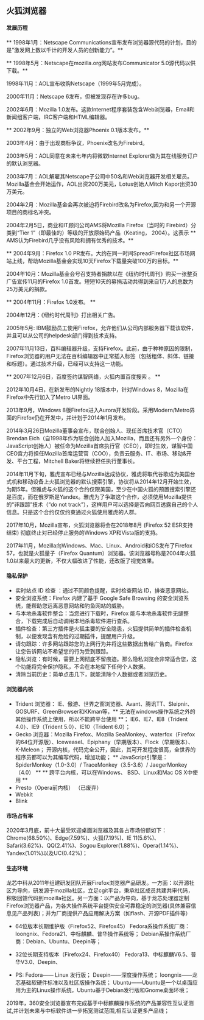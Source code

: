 ## 火狐浏览器

#### 发展历程

** 1998年1月：Netscape Communications宣布发布浏览器源代码的计划，目的是”激发网上数以千计的开发人员的创新能力”。**

** 1998年5月：Netscape在mozilla.org网站发布Communicator 5.0源代码以供下载。**

1998年11月：AOL宣布收购Netscape（1999年5月完成）。

2000年11月：Netscape 6发布，但被发现存在许多bug。 

2002年6月：Mozilla 1.0发布。这款Internet程序套装包含Web浏览器，Email和新闻组客户端，IRC客户端和HTML编辑器。

** 2002年9月：独立的Web浏览器Phoenix 0.1版本发布。**

2003年4月：由于出现商标争议，Phoenix改名为Firebird。

2003年5月：AOL同意在未来七年内将微软Internet Explorer做为其在线服务订户的默认浏览器。

2003年7月：AOL解雇其Netscape子公司中50名和Web浏览器开发相关雇员。Mozilla基金会开始运作，AOL出资200万美元，Lotus创始人Mitch Kapor出资30万美元。

2004年2月：Mozilla基金会再次被迫将Firebird改名为Firefox,因为和另一个开源项目的商标名冲突。

2004年2月5日，商业和IT顾问公司AMS将Mozilla Firefox（当时的 Firebird）分类到“Tier 1”（即最佳的）等级的开放原始码产品（Keating， 2004）。这表示 ** AMS认为Firebird几乎没有风险和拥有优秀的技术。**

** 2004年9月：Firefox 1.0 PR发布。大约在同一时间SpreadFirefox社区市场网站上线，帮助Mozilla基金会实现10天Firefox下载量突破100万的目标。**

2004年10月：Mozilla基金会号召支持者捐款以在《纽约时代周刊》购买一张整页广告宣传11月的Firefox 1.0首发。短短10天的募捐活动共得到来自1万人的总数为25万美元的捐款。

** 2004年11月：Firefox 1.0发布。 **

2004年12月：《纽约时代周刊》打出相关广告。 

2005年5月: IBM鼓励员工使用Firefox，允许他们从公司内部服务器下载该软件，并且可以从公司的helpdesk部门得到技术支持。

2007年11月13日，百科编辑器升级，支持Firefox。此前，由于种种原因的限制，Firefox浏览器的用户无法在百科编辑器中正常插入标签（包括粗体、斜体、链接和标题）。通过技术升级，已经可以支持这一功能。

** 2007年12月6日，百度签约谋智网络，火狐内置百度搜索 。 **

2012年10月4日，在新发布的Nightly 18版本中，针对Windows 8，Mozilla在Firefox中先行加入了Metro UI界面。

2013年9月，Windows 8版Firefox进入Aurora开发阶段。采用Modern/Metro界面的Firefox仍在开发中，并计划于2014年1月发布。

2014年3月26日Mozilla董事会宣布，联合创始人、现任首席技术官（CTO）Brendan Eich（自1998年作为联合创始人加入Mozilla，而且还有另外一个身份：JavaScript创始人）被任命为Mozilla首席执行官（CEO），即时生效，谋智中国CEO宫力将担任Mozilla首席运营官（COO），负责云服务、IT、市场、移动&开发、平台工程，Mitchell Baker将继续担任执行董事长。

2014年11月下旬，雅虎宣布已经与Mozilla达成协议，雅虎将取代谷歌成为美国台式机和移动设备上火狐浏览器的默认搜索引擎，协议将从2014年12月开始生效，为期5年。但雅虎与火狐的这个合约仅限美国，至少在中国火狐的预置搜索引擎还是百度，而在俄罗斯是Yandex。雅虎为了争取这个合作，必须使用Mozilla提供的“非跟踪”技术（“do not track”），这样用户可以选择是否向网页透露自己的个人信息。只是这个合约仅仅约束通过火狐使用雅虎的人群。

2017年10月，Mozilla宣布，火狐浏览器将会在2018年8月 (Firefox 52 ESR支持结束) 彻底终止对已经停止服务的Windows XP和Vista版的支持。

2017年11月，Mozilla向Windows、Mac、Linux、Android和iOS发布了Firefox 57，也就是火狐量子（Firefox Quantum）浏览器。该浏览器号称是2004年火狐1.0以来最大的更新，不仅大幅改进了性能，还改版了视觉效果。


#### 隐私保护

- 实时站点 ID 检查 ：通过不同颜色提醒，实时检查网站 ID，排查恶意网站。
- 安全浏览系统：Firefox 内建了基于 Google Safe Browsing 的安全浏览系统，能帮助您远离恶意网站和钓鱼网站的威胁。
- 与本地杀毒软件整合：当您进行下载时，Firefox 能与本地杀毒软件无缝整合，下载完成后自动调用本地杀毒软件进行查杀。
- 插件检查：第三方插件是火狐主要的安全隐患，火狐提供简单的插件检查机制，以便发现含有危险的过期插件，提醒用户升级。
- 请勿跟踪：许多网站跟踪您的上网行为并将这些数据出售给广告商。Firefox 让您告诉网站不希望您的行为受到跟踪。
- 隐私浏览：有时候，需要上网彻底不留痕迹。那么隐私浏览会非常适合您，这个功能将完全保护隐私，不会在本地留下任何个人数据。
- 清除当前历史：简单点击几下，就能清除个人数据或者浏览历史。

#### 浏览器内核

- Trident
	浏览器： IE、傲游、世界之窗浏览器、Avant、腾讯TT、Sleipnir、GOSURF、GreenBrowser和KKman等，** 无法在windows操作系统之外的其他操作系统上使用，所以不能跨平台使用 **；
	IE6、IE7、IE8（Trident 4.0）、IE9（Trident 5.0）、IE10（Trident 6.0）；
- Gecko
	浏览器：Mozilla Firefox、Mozilla SeaMonkey、waterfox（Firefox的64位开源版）、Iceweasel、Epiphany（早期版本）、Flock（早期版本）、K-Meleon；
	开源内核，代码完全公开，因此，其可开发程度很高，全世界的程序员都可以为其编写代码，增加功能；
	** JavaScript引擎是：SpiderMonkey（1.0-3.0）/ TraceMonkey（3.5-3.6）/ JaegerMonkey（4.0） **
	** 跨平台内核，可以在Windows、 BSD、Linux和Mac OS X中使用 **
- Presto（Opera前内核） （已废弃）
- Webkit
- Blink

#### 市场占有率

2020年3月底，前十大最受欢迎桌面浏览器及其各占市场份额如下：Chrome(68.50%)、Edge(7.59%)、火狐(7.19%)、IE 11(5.6%)、Safari(3.62%)、QQ(2.41%)、Sogou Explorer(1.88%)、Opera(1.14%)、Yandex(1.01%)以及UC(0.42%)；

#### 生态环境

龙芯中科从2011年组建研发团队开展Firefox浏览器产品研发。一方面：以开源社区为导向，研发源于mozilla社区，立足cgit平台，秉承社区成员共建共审代码，积极回馈代码到mozilla社区。另一方面：以产品为导向，基于龙芯处理器定制Firefox浏览器产品，为各大操作系统平台提供安全可靠稳定的浏览器(具体兼容信息见产品列表)；并为厂商提供产品应用解决方案（如flash、开源PDF插件等）

- 64位版本长期维护版（Firefox52、Firefox45）
	Fedora系操作系统厂商：loongnix、Fedora21、中标麒麟、普华操作系统等；
	Debian系操作系统厂商：Debian、Ubuntu、Deepin等；
- 32位长期支持版本（Firefox24、Firefox40）
	Fedora13、中标麒麟V6.5、普华V3.0、Deepin、

- PS:
	Fedora—— Linux 发行版；
	Deepin——深度操作系统；
	loongnix——龙芯基础软硬件标准以及社区版操作系统；
	Ubuntu——Ubuntu是一个以桌面应用为主的Linux操作系统，Ubuntu基于Debian发行版和Gnome桌面环境；
	
2019年，360安全浏览器宣布完成基于中标麒麟操作系统的产品兼容性互认证测试,并计划未来与中标软件进一步拓宽测试范围,相互认证更多产品线；

